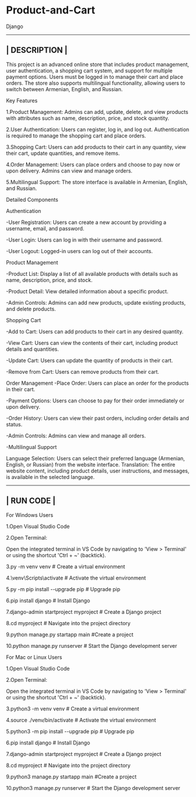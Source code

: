 # Product-and-Cart
Django





--------------------------------------------------------------------------------------------------------------------------------------------------------
|                                                            DESCRIPTION                                                                                |
--------------------------------------------------------------------------------------------------------------------------------------------------------


This project is an advanced online store that includes product management, user authentication, a shopping cart system, and support for multiple payment options. Users must be logged in to manage their cart and place orders. The store also supports multilingual functionality, allowing users to switch between Armenian, English, and Russian.

Key Features

1.Product Management: Admins can add, update, delete, and view products with attributes such as name, description, price, and stock quantity.

2.User Authentication: Users can register, log in, and log out. Authentication is required to manage the shopping cart and place orders.

3.Shopping Cart: Users can add products to their cart in any quantity, view their cart, update quantities, and remove items.

4.Order Management: Users can place orders and choose to pay now or upon delivery. Admins can view and manage orders.

5.Multilingual Support: The store interface is available in Armenian, English, and Russian.

Detailed Components

Authentication

-User Registration: Users can create a new account by providing a username, email, and password.

-User Login: Users can log in with their username and password.

-User Logout: Logged-in users can log out of their accounts.

Product Management

-Product List: Display a list of all available products with details such as name, description, price, and stock.

-Product Detail: View detailed information about a specific product.

-Admin Controls: Admins can add new products, update existing products, and delete products.

Shopping Cart

-Add to Cart: Users can add products to their cart in any desired quantity.

-View Cart: Users can view the contents of their cart, including product details and quantities.

-Update Cart: Users can update the quantity of products in their cart.

-Remove from Cart: Users can remove products from their cart.

Order Management
-Place Order: Users can place an order for the products in their cart.

-Payment Options: Users can choose to pay for their order immediately or upon delivery.

-Order History: Users can view their past orders, including order details and status.

-Admin Controls: Admins can view and manage all orders.

-Multilingual Support


Language Selection: Users can select their preferred language (Armenian, English, or Russian) from the website interface.
Translation: The entire website content, including product details, user instructions, and messages, is available in the selected language.



------------------------------------------------------------------------------------------------------------------------------------------------------
|                                                            RUN CODE                                                                                |
------------------------------------------------------------------------------------------------------------------------------------------------------


For Windows Users

1.Open Visual Studio Code

2.Open Terminal:

Open the integrated terminal in VS Code by navigating to 'View > Terminal' or using the shortcut 'Ctrl + ~' (backtick).

3.py -m venv venv         # Create a virtual environment

4.\venv\Scripts\activate      # Activate the virtual environment

5.py -m pip install --upgrade pip    # Upgrade pip

6.pip install django    # Install Django

7.django-admin startproject myproject      # Create a Django project

8.cd myproject              # Navigate into the project directory

9.python manage.py startapp main   #Create a project

10.python manage.py runserver         # Start the Django development server

For Mac or Linux Users

1.Open Visual Studio Code

2.Open Terminal:

Open the integrated terminal in VS Code by navigating to 'View > Terminal' or using the shortcut 'Ctrl + ~' (backtick).

3.python3 -m venv venv             # Create a virtual environment

4.source ./venv/bin/activate            # Activate the virtual environment

5.python3 -m pip install --upgrade pip    # Upgrade pip

6.pip install django         # Install Django

7.django-admin startproject myproject     # Create a Django project

8.cd myproject              # Navigate into the project directory

9.python3 manage.py startapp main   #Create a project

10.python3 manage.py runserver         # Start the Django development server
